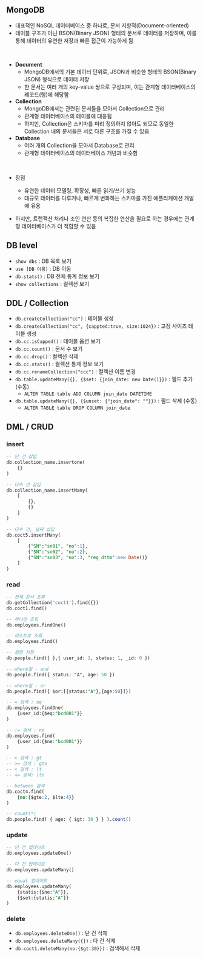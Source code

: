 ## MongoDB

- 대표적인 NoSQL 데이터베이스 중 하나로, 문서 지향적(Document-oriented) 
- 테이블 구조가 아닌 BSON(Binary JSON) 형태의 문서로 데이터를 저장하며, 이를 통해 데이터의 유연한 저장과 빠른 접근이 가능하게 됨

<br>

- **Document**
    - MongoDB에서의 기본 데이터 단위로, JSON과 비슷한 형태의 BSON(Binary JSON) 형식으로 데이터 저장
    - 한 문서는 여러 개의 key-value 쌍으로 구성되며, 이는 관계형 데이터베이스의 레코드(행)에 해당함
- **Collection**
    - MongoDB에서는 관련된 문서들을 모아서 Collection으로 관리
    - 관계형 데이터베이스의 테이블에 대응됨
    - 하지만, Collection은 스키마를 미리 정의하지 않아도 되므로 동일한 Collection 내의 문서들은 서로 다른 구조를 가질 수 있음
- **Database**
    - 여러 개의 Collection을 모아서 Database로 관리
    - 관계형 데이터베이스의 데이터베이스 개념과 비슷함

<br>

- 장점
    - 유연한 데이터 모델링, 확장성, 빠른 읽기/쓰기 성능
    - 대규모 데이터를 다루거나, 빠르게 변화하는 스키마를 가진 애플리케이션 개발에 유용

- 하지만, 트랜잭션 처리나 조인 연산 등의 복잡한 연산을 필요로 하는 경우에는 관계형 데이터베이스가 더 적합할 수 있음

## DB level

- `show dbs` : DB 목록 보기
- `use [DB 이름]` : DB 이동
- `db.stats()` : DB 전체 통계 정보 보기
- `show collections` : 컬렉션 보기

## DDL / Collection

- `db.createCollection("cc")` : 테이블 생성
- `db.createCollection("cc", {cappted:true, size:1024})` : 고정 사이즈 테이블 생성
- `db.cc.isCapped()` : 테이블 옵션 보기
- `db.cc.count()` : 문서 수 보기
- `db.cc.drop()` : 컬렉션 삭제
- `db.cc.stats()` : 컬렉션 통계 정보 보기
- `db.cc.renameCollection("ccc")` : 컬렉션 이름 변경
- `db.table.updateMany({}, {$set: {join_date: new Date()}})` : 필드 추가 (수동)
    - `ALTER TABLE table ADD COLUMN join_date DATETIME`
- `db.table.updateMany({}, {$unset: {"join_date": ""}})` : 필드 삭제 (수동)
    - `ALTER TABLE table DROP COLUMN join_date`

## DML / CRUD

### insert

```sql
-- 단 건 삽입
db.collection_name.insertone(
    {}
)

-- 다수 건 삽입
db.collection_name.insertMany(
    [
        {},
        {}
    ]
)

-- 다수 건, 날짜 삽입
db.coct5.insertMany(
    [
        {"SN":"sn01", "no":1},
        {"SN":"sn02", "no":2},
        {"SN":"sn03", "no":3, "reg_dttm":new Date()}
    ]
)
```

### read

```sql
-- 전체 문서 조회
db.getCollection('coct1').find({})
db.coct1.find()

-- 하나만 조회
db.employees.findOne()

-- 리스트로 조회
db.employees.find()

-- 컬럼 지정
db.people.find({ },{ user_id: 1, status: 1, _id: 0 })

-- where절 - and
db.people.find({ status: "A", age: 50 })

-- where절 - or
db.people.find({ $or:[{status:"A"},{age:50}]})

-- = 검색 : eq
db.employees.findOne(
    {user_id:{$eq:"bcd001"}}
)

-- != 검색 : ne
db.employees.find(
    {user_id:{$ne:"bcd001"}}
)

-- > 검색 : gt
-- >= 검색 : gte
-- < 검색 : lt
-- <= 검색: lte

-- between 검색
db.coct4.find(
    {no:{$gte:2, $lte:4}}
)

-- count(*)
db.people.find( { age: { $gt: 30 } } ).count()
```

### update

```sql
-- 단 건 업데이트
db.employees.updateOne()

-- 다 건 업데이트
db.employees.updateMany()

-- equal 업데이트
db.employees.updateMany(
    {statis:{$ne:"A"}},
    {$set:{statis:"A"}}
)
```

### delete

- `db.employees.deleteOne()` : 단 건 삭제
- `db.employees.deleteMany({})` : 다 건 삭제
- `db.coct1.deleteMany(no:{$gt:30}})` : 검색해서 삭제
